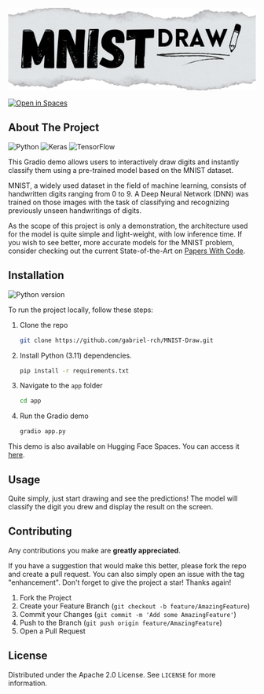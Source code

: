 ![logo](images/MNIST-draw-logo.png)

[![Open in Spaces](https://huggingface.co/datasets/huggingface/badges/resolve/main/open-in-hf-spaces-md-dark.svg)](https://huggingface.co/spaces/gabriel-rocha/MNIST-Draw)


## About The Project

![Python](https://img.shields.io/badge/python-3670A0?style=for-the-badge&logo=python&logoColor=ffdd54)
![Keras](https://img.shields.io/badge/Keras-%23D00000.svg?style=for-the-badge&logo=Keras&logoColor=white)
![TensorFlow](https://img.shields.io/badge/TensorFlow-%23FF6F00.svg?style=for-the-badge&logo=TensorFlow&logoColor=white)

This Gradio demo allows users to interactively draw digits and instantly classify them using a pre-trained model based on the MNIST dataset. 

MNIST, a widely used dataset in the field of machine learning, consists of handwritten digits ranging from 0 to 9. A Deep Neural Network (DNN) was trained on those images with the task of classifying and recognizing previously unseen handwritings of digits.

As the scope of this project is only a demonstration, the architecture used for the model is quite simple and light-weight, with low inference time. If you wish to see better, more accurate models for the MNIST problem, consider checking out the current State-of-the-Art on [Papers With Code](https://paperswithcode.com/sota/image-classification-on-mnist?metric=Accuracy). 


## Installation

![Python version](https://img.shields.io/badge/Python-3.11-green)

To run the project locally, follow these steps:

1. Clone the repo
   ```sh
   git clone https://github.com/gabriel-rch/MNIST-Draw.git
   ```
2. Install Python (3.11) dependencies.
   ```sh
   pip install -r requirements.txt
   ```
3. Navigate to the `app` folder
   ```sh
   cd app
   ```
4. Run the Gradio demo
   ```sh
   gradio app.py
   ```

This demo is also available on Hugging Face Spaces. You can access it [here](https://huggingface.co/spaces/gabriel-rocha/MNIST-Draw).

## Usage

Quite simply, just start drawing and see the predictions! The model will classify the digit you drew and display the result on the screen.


## Contributing

Any contributions you make are **greatly appreciated**.

If you have a suggestion that would make this better, please fork the repo and create a pull request. You can also simply open an issue with the tag "enhancement".
Don't forget to give the project a star! Thanks again!

1. Fork the Project
2. Create your Feature Branch (`git checkout -b feature/AmazingFeature`)
3. Commit your Changes (`git commit -m 'Add some AmazingFeature'`)
4. Push to the Branch (`git push origin feature/AmazingFeature`)
5. Open a Pull Request

## License

Distributed under the Apache 2.0 License. See `LICENSE` for more information.